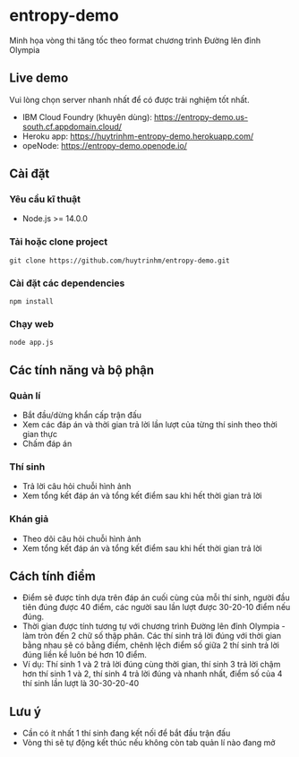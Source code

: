 # entropy-demo
Minh họa vòng thi tăng tốc theo format chương trình Đường lên đỉnh Olympia

## Live demo
Vui lòng chọn server nhanh nhất để có được trải nghiệm tốt nhất.
- IBM Cloud Foundry (khuyên dùng): https://entropy-demo.us-south.cf.appdomain.cloud/
- Heroku app: https://huytrinhm-entropy-demo.herokuapp.com/
- opeNode: https://entropy-demo.openode.io/

## Cài đặt
### Yêu cầu kĩ thuật
- Node.js >= 14.0.0

### Tải hoặc clone project
```
git clone https://github.com/huytrinhm/entropy-demo.git
```

### Cài đặt các dependencies
```
npm install
```

### Chạy web
```
node app.js
```

## Các tính năng và bộ phận
### Quản lí
- Bắt đầu/dừng khẩn cấp trận đấu
- Xem các đáp án và thời gian trả lời lần lượt của từng thí sinh theo thời gian thực
- Chấm đáp án

### Thí sinh
- Trả lời câu hỏi chuỗi hình ảnh
- Xem tổng kết đáp án và tổng kết điểm sau khi hết thời gian trả lời

### Khán giả
- Theo dõi câu hỏi chuỗi hình ảnh
- Xem tổng kết đáp án và tổng kết điểm sau khi hết thời gian trả lời

## Cách tính điểm
- Điểm sẽ được tính dựa trên đáp án cuối cùng của mỗi thí sinh, người đầu tiên đúng được 40 điểm, các người sau lần lượt được 30-20-10 điểm nếu đúng.
- Thời gian được tính tương tự với chương trình Đường lên đỉnh Olympia - làm tròn đến 2 chữ số thập phân. Các thí sinh trả lời đúng với thời gian bằng nhau sẽ có bằng điểm, chênh lệch điểm số giữa 2 thí sinh trả lời đúng liền kề luôn bé hơn 10 điểm.
- Ví dụ: Thí sinh 1 và 2 trả lời đúng cùng thời gian, thí sinh 3 trả lời chậm hơn thí sinh 1 và 2, thí sinh 4 trả lời đúng và nhanh nhất, điểm số của 4 thí sinh lần lượt là 30-30-20-40

## Lưu ý
- Cần có ít nhất 1 thí sinh đang kết nối để bắt đầu trận đấu
- Vòng thi sẽ tự động kết thúc nếu không còn tab quản lí nào đang mở